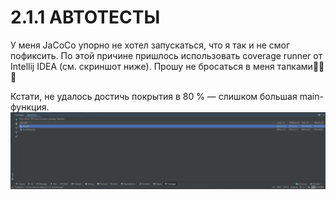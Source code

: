 # 2.1.1 АВТОТЕСТЫ

У меня JaCoCo упорно не хотел запускаться, что я так и не смог пофиксить. По этой причине пришлось использовать coverage runner от Intellij IDEA (см. скриншот ниже).
Прошу не бросаться в меня тапками🥺🥺🥺

Кстати, не удалось достичь покрытия в 80 % — слишком большая main-функция.
![](src/pic/proof.png)
